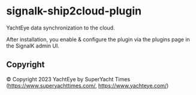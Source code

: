 # signalk-ship2cloud-plugin
YachtEye data synchronization to the cloud.

After installation, you enable & configure the plugin via the plugins page in the SignalK admin UI.

## Copyright
© Copyright 2023 YachtEye by SuperYacht Times (https://www.superyachttimes.com/, https://www.yachteye.com/)
